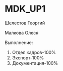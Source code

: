 # MDK_UP1
Шелестов Георгий

Малкова Олеся

Выполнение:
1. Отдел кадров-100% 
2. Экспорт-100%
3. Документация-100%
